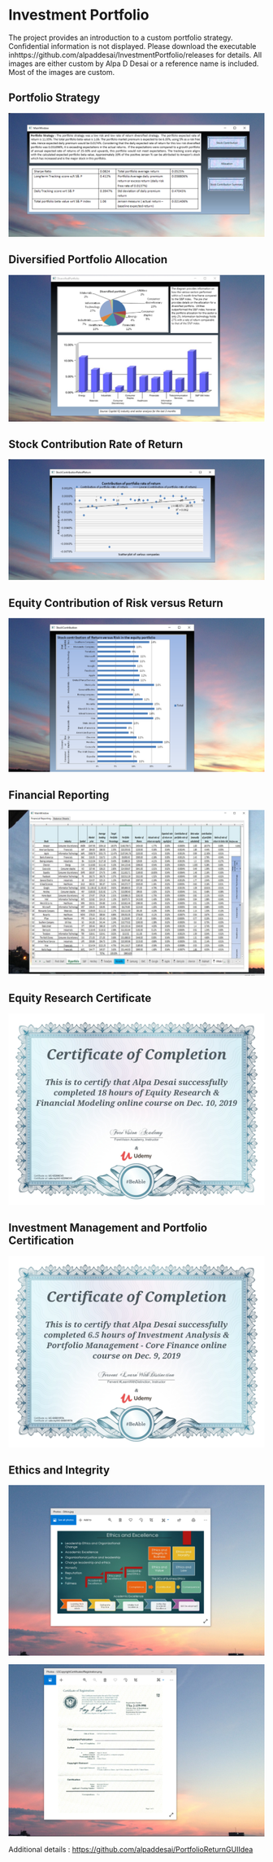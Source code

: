 # Investment Portfolio

The project provides an introduction to a custom portfolio strategy. Confidential information is not displayed. 
Please download the executable inhttps://github.com/alpaddesai/InvestmentPortfolio/releases for details.
All images are either custom by Alpa D Desai or a reference name is included. 
Most of the images are custom. 

## Portfolio Strategy 
![image](EquitiesPortfolio.png)

## Diversified Portfolio Allocation
![image](DiversifiedPortfolio.png)

## Stock Contribution Rate of Return 
![image](StockContribution.png)

## Equity Contribution of Risk versus Return 
![image](EquityContributionofReturnvsRisk.png)

## Financial Reporting
![image](FinancialReporting.png)

## Equity Research Certificate
![image](EquityResearchFinancialModeling.jpg)

## Investment Management and Portfolio Certification
![image](InvestmentManagementPortfolio.jpg)

## Ethics and Integrity
![image](EthicsandExcellence.png)

![image](USCopyrightCertificate.png)

Additional details : https://github.com/alpaddesai/PortfolioReturnGUIIdea 
